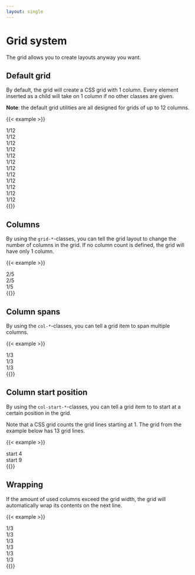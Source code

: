 ```yaml
---
layout: single
---
```


# Grid system
The grid allows you to create layouts anyway you want.

## Default grid
By default, the grid will create a CSS grid with 1 column. Every element inserted as a child will take on 1 column if no other classes are given.

**Note**: the default grid utilities are all designed for grids of up to 12 columns.

{{< example >}}
<div class="grid grid-12">
  <div>1/12</div>
  <div>1/12</div>
  <div>1/12</div>
  <div>1/12</div>
  <div>1/12</div>
  <div>1/12</div>
  <div>1/12</div>
  <div>1/12</div>
  <div>1/12</div>
  <div>1/12</div>
  <div>1/12</div>
  <div>1/12</div>
</div>
{{</ example >}}

## Columns

By using the `grid-*`-classes, you can tell the grid layout to change the number of columns in the grid. If no column count is defined, the grid will have only 1 column.

{{< example >}}
<div class="grid grid-5">
  <div class="col-2">2/5</div>
  <div class="col-2">2/5</div>
  <div class="col-1">1/5</div>
</div>
{{</ example >}}

## Column spans

By using the `col-*`-classes, you can tell a grid item to span multiple columns.

{{< example >}}
<div class="grid grid-12">
  <div class="col-4">1/3</div>
  <div class="col-4">1/3</div>
  <div class="col-4">1/3</div>
</div>
{{</ example >}}

## Column start position

By using the `col-start-*`-classes, you can tell a grid item to to start at a certain position in the grid.

Note that a CSS grid counts the grid lines starting at 1. The grid from the example below has 13 grid lines.

{{< example >}}
<div class="grid grid-12">
  <div class="col-3 col-start-4">start 4</div>
  <div class="col-2 col-start-9">start 9</div>
</div>
{{</ example >}}

## Wrapping

If the amount of used columns exceed the grid width, the grid will automatically wrap its contents on the next line.

{{< example >}}
<div class="grid grid-12">
  <div class="col-4">1/3</div>
  <div class="col-4">1/3</div>
  <div class="col-4">1/3</div>
  <div class="col-4">1/3</div>
  <div class="col-4">1/3</div>
  <div class="col-4">1/3</div>
</div>
{{</ example >}}